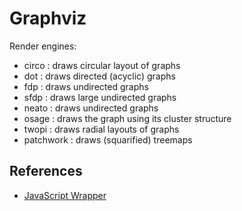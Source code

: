 # Graphviz

Render engines:

- circo : draws circular layout of graphs
- dot   : draws directed (acyclic) graphs
- fdp   : draws undirected graphs
- sfdp  : draws large undirected graphs 
- neato : draws undirected graphs
- osage : draws the graph using its cluster structure
- twopi : draws radial layouts of graphs 
- patchwork : draws (squarified) treemaps

## References

- [JavaScript Wrapper](https://github.com/mdaines/viz.js/)
